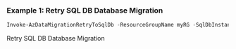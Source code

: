 ### Example 1: Retry SQL DB Database Migration
```powershell
Invoke-AzDataMigrationRetryToSqlDb -ResourceGroupName myRG -SqlDbInstanceName sqldb -TargetDbName sqldb -MigrationoperationId migrationoperationId
```

Retry SQL DB Database Migration